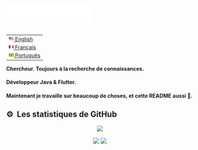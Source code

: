 <img src="images/svg/header_fr.svg"></img>

<table align="right">
 <tr><td><a href="README.md"><img src="images/us-flag.png" height="13"> English</a></td></tr>
 <tr><td><a href="README_fr.md"><img src="images/fr-flag.png" height="13"> Français</a></td></tr>
 <tr><td><a href="README_pt.md"><img src="images/br-flag.png" height="13"> Português</a></td></tr>
</table>

#### Chercheur. Toujours à la recherche de connaissances.

#### Développeur Java & Flutter.

#### Maintenant je travaille sur beaucoup de choses, et cette README aussi 🤔.

## ⚙️ &nbsp;Les statistiques de GitHub



<p align="center">
<img height="137px" src="https://github-readme-streak-stats.herokuapp.com/?user=brunotacca&hide_border=true&theme=nightowl" />
</p>
<p align="center">
<img height="137px" src="https://github-readme-stats.vercel.app/api?username=brunotacca&hide_title=true&hide_border=true&show_icons=true&include_all_commits=true&count_private=true&line_height=21&theme=nightowl" /> <img height="137px" src="https://github-readme-stats.vercel.app/api/top-langs/?username=brunotacca&hide=html&hide_title=true&hide_border=true&layout=compact&langs_count=8&theme=nightowl" />
</p>